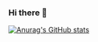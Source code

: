 ### Hi there 👋

<!--
**kallyshall/kallyshall** is a ✨ _special_ ✨ repository because its `README.md` (this file) appears on your GitHub profile.

Here are some ideas to get you started:

- 🔭 I’m currently working at IBM
- 🌱 I’m currently learning typescript->react->apollo
- 📫 How to reach me: ldguo568hmx@sina.com
-->

[![Anurag's GitHub stats](https://github-readme-stats.vercel.app/api?username=kallyshall)](https://github.com/anuraghazra/github-readme-stats)
